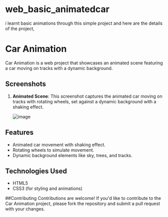 # web_basic_animatedcar
i learnt basic animations through this simple project and here are the details of the project,

# Car Animation

Car Animation is a web project that showcases an animated scene featuring a car moving on tracks with a dynamic background.

## Screenshots

1. **Animated Scene**:
   This screenshot captures the animated car moving on tracks with rotating wheels, set against a dynamic background with a shaking effect.
   
   ![image](https://github.com/Jyothikayy/web_basic_animatedcar/assets/125146575/46a1c4c0-4dd1-4279-84f5-5143a4c4c846)


## Features

- Animated car movement with shaking effect.
- Rotating wheels to simulate movement.
- Dynamic background elements like sky, trees, and tracks.

## Technologies Used

- HTML5
- CSS3 (for styling and animations)
  
##Contributing
Contributions are welcome! If you'd like to contribute to the Car Animation project, please fork the repository and submit a pull request with your changes.

